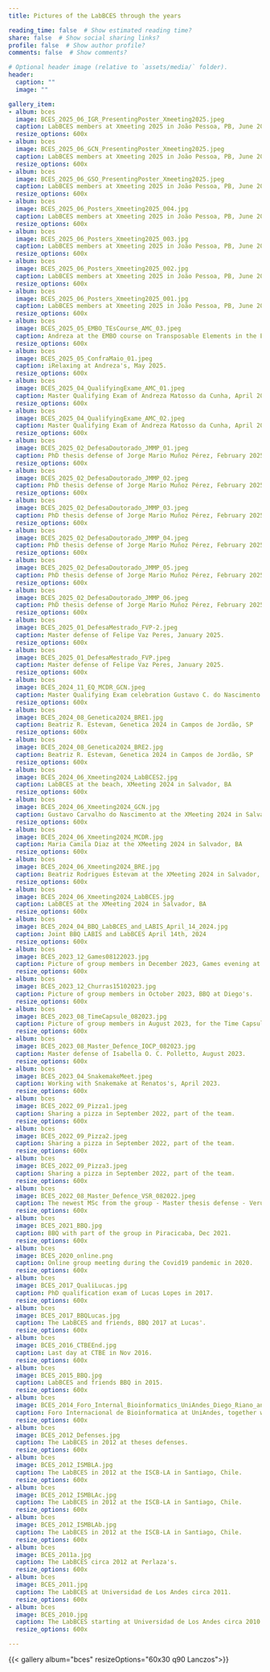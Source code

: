 ```yaml
---
title: Pictures of the LabBCES through the years

reading_time: false  # Show estimated reading time?
share: false  # Show social sharing links?
profile: false  # Show author profile?
comments: false  # Show comments?

# Optional header image (relative to `assets/media/` folder).
header:
  caption: ""
  image: ""

gallery_item:
- album: bces
  image: BCES_2025_06_IGR_PresentingPoster_Xmeeting2025.jpeg
  caption: LabBCES members at Xmeeting 2025 in João Pessoa, PB, June 2025.
  resize_options: 600x
- album: bces
  image: BCES_2025_06_GCN_PresentingPoster_Xmeeting2025.jpeg
  caption: LabBCES members at Xmeeting 2025 in João Pessoa, PB, June 2025.
  resize_options: 600x
- album: bces
  image: BCES_2025_06_GSO_PresentingPoster_Xmeeting2025.jpeg
  caption: LabBCES members at Xmeeting 2025 in João Pessoa, PB, June 2025.
  resize_options: 600x
- album: bces
  image: BCES_2025_06_Posters_Xmeeting2025_004.jpg 
  caption: LabBCES members at Xmeeting 2025 in João Pessoa, PB, June 2025.
  resize_options: 600x
- album: bces
  image: BCES_2025_06_Posters_Xmeeting2025_003.jpg 
  caption: LabBCES members at Xmeeting 2025 in João Pessoa, PB, June 2025.
  resize_options: 600x
- album: bces
  image: BCES_2025_06_Posters_Xmeeting2025_002.jpg 
  caption: LabBCES members at Xmeeting 2025 in João Pessoa, PB, June 2025.
  resize_options: 600x
- album: bces
  image: BCES_2025_06_Posters_Xmeeting2025_001.jpg 
  caption: LabBCES members at Xmeeting 2025 in João Pessoa, PB, June 2025.
  resize_options: 600x
- album: bces
  image: BCES_2025_05_EMBO_TEsCourse_AMC_03.jpeg
  caption: Andreza at the EMBO course on Transposable Elements in the Era of Data Science in Didcot, UK, May 2025.
  resize_options: 600x
- album: bces
  image: BCES_2025_05_ConfraMaio_01.jpeg
  caption: iRelaxing at Andreza's, May 2025.
  resize_options: 600x
- album: bces
  image: BCES_2025_04_QualifyingExame_AMC_01.jpeg
  caption: Master Qualifying Exam of Andreza Matosso da Cunha, April 2025.
  resize_options: 600x
- album: bces
  image: BCES_2025_04_QualifyingExame_AMC_02.jpeg
  caption: Master Qualifying Exam of Andreza Matosso da Cunha, April 2025.
  resize_options: 600x
- album: bces
  image: BCES_2025_02_DefesaDoutorado_JMMP_01.jpeg
  caption: PhD thesis defense of Jorge Mario Muñoz Pérez, February 2025.
  resize_options: 600x
- album: bces
  image: BCES_2025_02_DefesaDoutorado_JMMP_02.jpeg
  caption: PhD thesis defense of Jorge Mario Muñoz Pérez, February 2025.
  resize_options: 600x
- album: bces
  image: BCES_2025_02_DefesaDoutorado_JMMP_03.jpeg
  caption: PhD thesis defense of Jorge Mario Muñoz Pérez, February 2025.
  resize_options: 600x
- album: bces
  image: BCES_2025_02_DefesaDoutorado_JMMP_04.jpeg
  caption: PhD thesis defense of Jorge Mario Muñoz Pérez, February 2025.
  resize_options: 600x
- album: bces
  image: BCES_2025_02_DefesaDoutorado_JMMP_05.jpeg
  caption: PhD thesis defense of Jorge Mario Muñoz Pérez, February 2025.
  resize_options: 600x
- album: bces
  image: BCES_2025_02_DefesaDoutorado_JMMP_06.jpeg
  caption: PhD thesis defense of Jorge Mario Muñoz Pérez, February 2025.
  resize_options: 600x
- album: bces
  image: BCES_2025_01_DefesaMestrado_FVP-2.jpeg 
  caption: Master defense of Felipe Vaz Peres, January 2025.
  resize_options: 600x
- album: bces
  image: BCES_2025_01_DefesaMestrado_FVP.jpeg
  caption: Master defense of Felipe Vaz Peres, January 2025.
  resize_options: 600x
- album: bces
  image: BCES_2024_11_EQ_MCDR_GCN.jpeg
  caption: Master Qualifying Exam celebration Gustavo C. do Nascimento e Maria C. Diaz, November 2024.
  resize_options: 600x
- album: bces
  image: BCES_2024_08_Genetica2024_BRE1.jpg
  caption: Beatriz R. Estevam, Genetica 2024 in Campos de Jordão, SP
  resize_options: 600x
- album: bces
  image: BCES_2024_08_Genetica2024_BRE2.jpg
  caption: Beatriz R. Estevam, Genetica 2024 in Campos de Jordão, SP
  resize_options: 600x
- album: bces
  image: BCES_2024_06_Xmeeting2024_LabBCES2.jpg
  caption: LabBCES at the beach, XMeeting 2024 in Salvador, BA
  resize_options: 600x
- album: bces
  image: BCES_2024_06_Xmeeting2024_GCN.jpg
  caption: Gustavo Carvalho do Nascimento at the XMeeting 2024 in Salvador, BA
  resize_options: 600x
- album: bces
  image: BCES_2024_06_Xmeeting2024_MCDR.jpg
  caption: Maria Camila Diaz at the XMeeting 2024 in Salvador, BA
  resize_options: 600x
- album: bces
  image: BCES_2024_06_Xmeeting2024_BRE.jpg
  caption: Beatriz Rodrigues Estevam at the XMeeting 2024 in Salvador, BA
  resize_options: 600x
- album: bces
  image: BCES_2024_06_Xmeeting2024_LabBCES.jpg
  caption: LabBCES at the XMeeting 2024 in Salvador, BA
  resize_options: 600x
- album: bces
  image: BCES_2024_04_BBQ_LabBCES_and_LABIS_April_14_2024.jpg
  caption: Joint BBQ LABIS and LabBCES April 14th, 2024
  resize_options: 600x
- album: bces
  image: BCES_2023_12_Games08122023.jpg
  caption: Picture of group members in December 2023, Games evening at Diego's.
  resize_options: 600x
- album: bces
  image: BCES_2023_12_Churras15102023.jpg
  caption: Picture of group members in October 2023, BBQ at Diego's.
  resize_options: 600x
- album: bces
  image: BCES_2023_08_TimeCapsule_082023.jpg
  caption: Picture of group members in August 2023, for the Time Capsule.
  resize_options: 600x
- album: bces
  image: BCES_2023_08_Master_Defence_IOCP_082023.jpg
  caption: Master defense of Isabella O. C. Polletto, August 2023.
  resize_options: 600x
- album: bces
  image: BCES_2023_04_SnakemakeMeet.jpeg
  caption: Working with Snakemake at Renatos's, April 2023.
  resize_options: 600x
- album: bces
  image: BCES_2022_09_Pizza1.jpeg
  caption: Sharing a pizza in September 2022, part of the team.
  resize_options: 600x
- album: bces
  image: BCES_2022_09_Pizza2.jpeg
  caption: Sharing a pizza in September 2022, part of the team.
  resize_options: 600x
- album: bces
  image: BCES_2022_09_Pizza3.jpeg
  caption: Sharing a pizza in September 2022, part of the team.
  resize_options: 600x
- album: bces
  image: BCES_2022_08_Master_Defence_VSR_082022.jpeg
  caption: The newest MSc from the group - Master thesis defense - Verusca Semmler Rossi, August 2022.
  resize_options: 600x
- album: bces
  image: BCES_2021_BBQ.jpg
  caption: BBQ with part of the group in Piracicaba, Dec 2021.
  resize_options: 600x
- album: bces
  image: BCES_2020_online.png
  caption: Online group meeting during the Covid19 pandemic in 2020.
  resize_options: 600x
- album: bces
  image: BCES_2017_QualiLucas.jpg
  caption: PhD qualification exam of Lucas Lopes in 2017.
  resize_options: 600x
- album: bces
  image: BCES_2017_BBQLucas.jpg
  caption: The LabBCES and friends, BBQ 2017 at Lucas'.
  resize_options: 600x
- album: bces
  image: BCES_2016_CTBEEnd.jpg
  caption: Last day at CTBE in Nov 2016.
  resize_options: 600x
- album: bces
  image: BCES_2015_BBQ.jpg
  caption: LabBCES and friends BBQ in 2015.
  resize_options: 600x
- album: bces
  image: BCES_2014_Foro_Internal_Bioinformatics_UniAndes_Diego_Riano_and_Alejandro_Reyes_Apr_10_2014.jpg
  caption: Foro Internacional de Bioinformatica at UniAndes, together with Alejandro Reyes, April 2014, Bogotá, Colombia.
  resize_options: 600x
- album: bces
  image: BCES_2012_Defenses.jpg
  caption: The LabBCES in 2012 at theses defenses.
  resize_options: 600x
- album: bces
  image: BCES_2012_ISMBLA.jpg
  caption: The LabBCES in 2012 at the ISCB-LA in Santiago, Chile.
  resize_options: 600x
- album: bces
  image: BCES_2012_ISMBLAc.jpg
  caption: The LabBCES in 2012 at the ISCB-LA in Santiago, Chile.
  resize_options: 600x
- album: bces
  image: BCES_2012_ISMBLAb.jpg
  caption: The LabBCES in 2012 at the ISCB-LA in Santiago, Chile.
  resize_options: 600x
- album: bces
  image: BCES_2011a.jpg
  caption: The LabBCES circa 2012 at Perlaza's.
  resize_options: 600x
- album: bces
  image: BCES_2011.jpg
  caption: The LabBCES at Universidad de Los Andes circa 2011.
  resize_options: 600x
- album: bces
  image: BCES_2010.jpg
  caption: The LabBCES starting at Universidad de Los Andes circa 2010
  resize_options: 600x

---
```

{{< gallery album="bces" resizeOptions="60x30 q90 Lanczos">}} 
